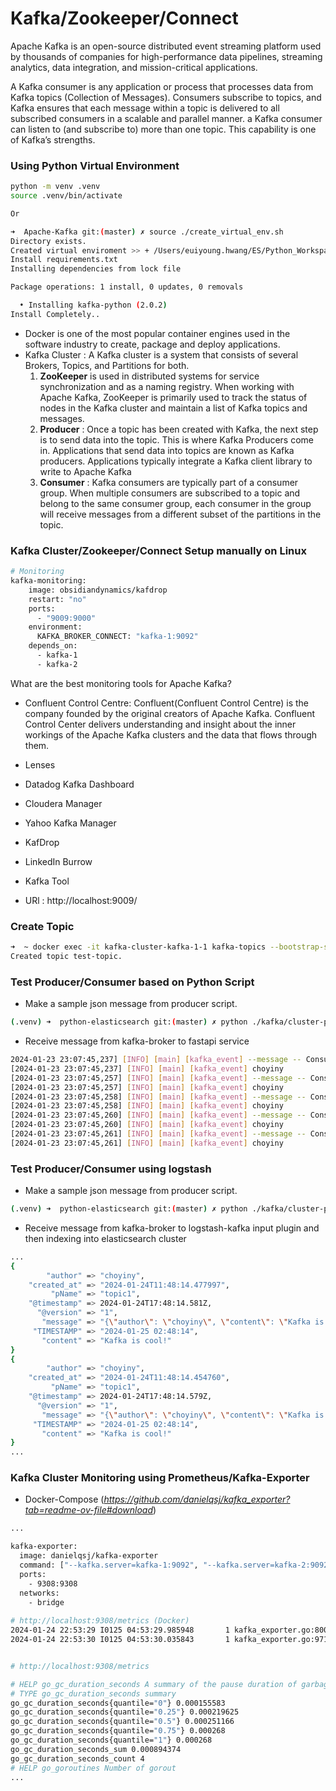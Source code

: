 
# Kafka/Zookeeper/Connect

Apache Kafka is an open-source distributed event streaming platform used by thousands of companies for high-performance data pipelines, streaming analytics, data integration, and mission-critical applications. 

A Kafka consumer is any application or process that processes data from Kafka topics (Collection of Messages). Consumers subscribe to topics, and Kafka ensures that each message within a topic is delivered to all subscribed consumers in a scalable and parallel manner. a Kafka consumer can listen to (and subscribe to) more than one topic. This capability is one of Kafka’s strengths.


### Using Python Virtual Environment
```bash
python -m venv .venv
source .venv/bin/activate

Or

➜  Apache-Kafka git:(master) ✗ source ./create_virtual_env.sh 
Directory exists.
Created virtual enviroment >> + /Users/euiyoung.hwang/ES/Python_Workspace/python-platform-engine/Apache-Kafka/.venv/bin/activate
Install requirements.txt
Installing dependencies from lock file

Package operations: 1 install, 0 updates, 0 removals

  • Installing kafka-python (2.0.2)
Install Completely..
```

- Docker is one of the most popular container engines used in the software industry to create, package and deploy applications.
- Kafka Cluster : A Kafka cluster is a system that consists of several Brokers, Topics, and Partitions for both.
  1) __ZooKeeper__ is used in distributed systems for service synchronization and as a naming registry.  When working with Apache Kafka, ZooKeeper is primarily used to track the status of nodes in the Kafka cluster and maintain a list of Kafka topics and messages.
  2) __Producer__ : Once a topic has been created with Kafka, the next step is to send data into the topic. This is where Kafka Producers come in. Applications that send data into topics are known as Kafka producers. Applications typically integrate a Kafka client library to write to Apache Kafka
  3) __Consumer__ : Kafka consumers are typically part of a consumer group. When multiple consumers are subscribed to a topic and belong to the same consumer group, each consumer in the group will receive messages from a different subset of the partitions in the topic.


### Kafka Cluster/Zookeeper/Connect Setup manually on Linux
```bash
# Monitoring
kafka-monitoring:
    image: obsidiandynamics/kafdrop
    restart: "no"
    ports:
      - "9009:9000"
    environment:
      KAFKA_BROKER_CONNECT: "kafka-1:9092"
    depends_on:
      - kafka-1
      - kafka-2
```
What are the best monitoring tools for Apache Kafka?
- Confluent Control Centre: Confluent(Confluent Control Centre) is the company founded by the original creators of Apache Kafka.
Confluent Control Center delivers understanding and insight about the inner workings of the Apache Kafka clusters and the data that flows through them.
- Lenses
- Datadog Kafka Dashboard
- Cloudera Manager
- Yahoo Kafka Manager
- KafDrop
- LinkedIn Burrow
- Kafka Tool

- URl : http://localhost:9009/



### Create Topic
```bash
➜  ~ docker exec -it kafka-cluster-kafka-1-1 kafka-topics --bootstrap-server=localhost:9092 --create --topic test-topic --partitions 3 --replication-factor 1
Created topic test-topic.
```


### Test Producer/Consumer based on Python Script
- Make a sample json message from producer script.
```bash
(.venv) ➜  python-elasticsearch git:(master) ✗ python ./kafka/cluster-producer.py
```
- Receive message from kafka-broker to fastapi service
```bash
2024-01-23 23:07:45,237] [INFO] [main] [kafka_event] --message -- ConsumerRecord(topic='test1-topic', partition=0, offset=126, timestamp=1706072865230, timestamp_type=0, key=None, value=b'{"author": "choyiny", "content": "Kafka is cool!", "created_at": "2024-01-23T23:07:45.230507"}', checksum=None, serialized_key_size=-1, serialized_value_size=94, headers=()), topic : test1-topic, message : {"author": "choyiny", "content": "Kafka is cool!", "created_at": "2024-01-23T23:07:45.230507"}
[2024-01-23 23:07:45,237] [INFO] [main] [kafka_event] choyiny
[2024-01-23 23:07:45,257] [INFO] [main] [kafka_event] --message -- ConsumerRecord(topic='test-topic', partition=0, offset=83, timestamp=1706072865236, timestamp_type=0, key=None, value=b'{"author": "choyiny", "content": "Kafka is cool!", "created_at": "2024-01-23T23:07:45.236650"}', checksum=None, serialized_key_size=-1, serialized_value_size=94, headers=()), topic : test-topic, message : {"author": "choyiny", "content": "Kafka is cool!", "created_at": "2024-01-23T23:07:45.236650"}
[2024-01-23 23:07:45,257] [INFO] [main] [kafka_event] choyiny
[2024-01-23 23:07:45,258] [INFO] [main] [kafka_event] --message -- ConsumerRecord(topic='test1-topic', partition=0, offset=127, timestamp=1706072865251, timestamp_type=0, key=None, value=b'{"author": "choyiny", "content": "Kafka is cool!", "created_at": "2024-01-23T23:07:45.251348"}', checksum=None, serialized_key_size=-1, serialized_value_size=94, headers=()), topic : test1-topic, message : {"author": "choyiny", "content": "Kafka is cool!", "created_at": "2024-01-23T23:07:45.251348"}
[2024-01-23 23:07:45,258] [INFO] [main] [kafka_event] choyiny
[2024-01-23 23:07:45,260] [INFO] [main] [kafka_event] --message -- ConsumerRecord(topic='test1-topic', partition=0, offset=128, timestamp=1706072865257, timestamp_type=0, key=None, value=b'{"author": "choyiny", "content": "Kafka is cool!", "created_at": "2024-01-23T23:07:45.257780"}', checksum=None, serialized_key_size=-1, serialized_value_size=94, headers=()), topic : test1-topic, message : {"author": "choyiny", "content": "Kafka is cool!", "created_at": "2024-01-23T23:07:45.257780"}
[2024-01-23 23:07:45,260] [INFO] [main] [kafka_event] choyiny
[2024-01-23 23:07:45,261] [INFO] [main] [kafka_event] --message -- ConsumerRecord(topic='test-topic', partition=2, offset=71, timestamp=1706072865255, timestamp_type=0, key=None, value=b'{"author": "choyiny", "content": "Kafka is cool!", "created_at": "2024-01-23T23:07:45.254931"}', checksum=None, serialized_key_size=-1, serialized_value_size=94, headers=()), topic : test-topic, message : {"author": "choyiny", "content": "Kafka is cool!", "created_at": "2024-01-23T23:07:45.254931"}
[2024-01-23 23:07:45,261] [INFO] [main] [kafka_event] choyiny
```

### Test Producer/Consumer using logstash
- Make a sample json message from producer script.
```bash
(.venv) ➜  python-elasticsearch git:(master) ✗ python ./kafka/cluster-producer.py
```

- Receive message from kafka-broker to logstash-kafka input plugin and then indexing into elasticsearch cluster
```bash
...
{
        "author" => "choyiny",
    "created_at" => "2024-01-24T11:48:14.477997",
         "pName" => "topic1",
    "@timestamp" => 2024-01-24T17:48:14.581Z,
      "@version" => "1",
       "message" => "{\"author\": \"choyiny\", \"content\": \"Kafka is cool!\", \"created_at\": \"2024-01-24T11:48:14.477997\"}",
     "TIMESTAMP" => "2024-01-25 02:48:14",
       "content" => "Kafka is cool!"
}
{
        "author" => "choyiny",
    "created_at" => "2024-01-24T11:48:14.454760",
         "pName" => "topic1",
    "@timestamp" => 2024-01-24T17:48:14.579Z,
      "@version" => "1",
       "message" => "{\"author\": \"choyiny\", \"content\": \"Kafka is cool!\", \"created_at\": \"2024-01-24T11:48:14.454760\"}",
     "TIMESTAMP" => "2024-01-25 02:48:14",
       "content" => "Kafka is cool!"
}
...
```


### Kafka Cluster Monitoring using Prometheus/Kafka-Exporter
- Docker-Compose (<i>https://github.com/danielqsj/kafka_exporter?tab=readme-ov-file#download</i>)
```bash
...

kafka-exporter:
  image: danielqsj/kafka-exporter 
  command: ["--kafka.server=kafka-1:9092", "--kafka.server=kafka-2:9092"]
  ports:
    - 9308:9308
  networks:
    - bridge    
    
# http://localhost:9308/metrics (Docker)
2024-01-24 22:53:29 I0125 04:53:29.985948       1 kafka_exporter.go:800] Starting kafka_exporter (version=1.7.0, branch=master, revision=b66d284be28b53fe37ca472029fefa4a521d9f6e)
2024-01-24 22:53:30 I0125 04:53:30.035843       1 kafka_exporter.go:971] Listening on HTTP :9308


# http://localhost:9308/metrics    

# HELP go_gc_duration_seconds A summary of the pause duration of garbage collection cycles.
# TYPE go_gc_duration_seconds summary
go_gc_duration_seconds{quantile="0"} 0.000155583
go_gc_duration_seconds{quantile="0.25"} 0.000219625
go_gc_duration_seconds{quantile="0.5"} 0.000251166
go_gc_duration_seconds{quantile="0.75"} 0.000268
go_gc_duration_seconds{quantile="1"} 0.000268
go_gc_duration_seconds_sum 0.000894374
go_gc_duration_seconds_count 4
# HELP go_goroutines Number of gorout
...
```